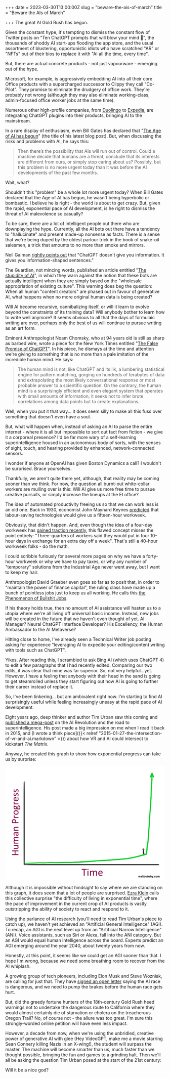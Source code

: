 +++
date = 2023-03-30T13:00:00Z
slug = "beware-the-ais-of-march"
title = "Beware the AIs of March"

+++
The great AI Gold Rush has begun.

Given the constant hype, it's tempting to dismiss the constant flow of Twitter posts on "Ten ChatGPT prompts that will blow your mind 🤯", the thousands of shoddy AI start-ups flooding the app store, and the usual assortment of blustering, opportunistic idiots who have scratched "AR" or "NFTs" out of their bios to replace it with "AI all the time, every time".

But, there are actual concrete products - not just vapourware - emerging out of the hype.

Microsoft, for example, is aggressively embedding AI into all their core Office products with a supercharged successor to Clippy they call "Co-Pilot". They promise to eliminate the drudgery of office work. They're probably not wrong (although they may also eliminate working-class, admin-focused office worker jobs at the same time).

Numerous other high-profile companies, from [Duolingo](https://blog.duolingo.com/duolingo-max/) to [Expedia](https://mashable.com/article/expedia-kayak-openai-chatgpt-plugins), are integrating ChatGPT plugins into their products, bringing AI to the mainstream.

In a rare display of enthusiasm, even Bill Gates has declared that "[The Age of AI has begun](https://www.gatesnotes.com/The-Age-of-AI-Has-Begun)" (the title of his latest blog post). But, when discussing the risks and problems with AI, he says this:

> Then there’s the possibility that AIs will run out of control. Could a machine decide that humans are a threat, conclude that its interests are different from ours, or simply stop caring about us? Possibly, but this problem is no more urgent today than it was before the AI developments of the past few months.

Wait, what?

<!--more-->

Shouldn't this "problem" be a whole lot more urgent today? When Bill Gates declared that the Age of AI has begun, he wasn't being hyperbolic or bombastic. I believe he is right - the world is about to get crazy. But, given the rapid, exponential pace of AI development, is he right to dismiss the threat of AI malevolence so casually?

To be sure, there are a lot of intelligent people out there who are downplaying the hype. Currently, all the AI bots out there have a tendency to "hallucinate" and present made-up nonsense as facts. There is a sense that we're being duped by the oldest parlour trick in the book of snake-oil salesmen, a trick that amounts to no more than smoke and mirrors.

Neil Gaiman [rightly points out](https://twitter.com/neilhimself/status/1639610373115375616?cxt=HHwWgMCzudC8iMEtAAAA) that "ChatGPT doesn't give you information. It gives you information-shaped sentences."

The Guardian, not mincing words, published an article entitled "[The stupidity of AI](https://www.theguardian.com/technology/2023/mar/16/the-stupidity-of-ai-artificial-intelligence-dall-e-chatgpt)", in which they warn against the notion that these bots are actually intelligent when they are simply based on the "wholesale appropriation of existing culture". This warning does beg the question: When all human "content creators" are phased out in favour of generative AI, what happens when no more original human data is being created?

Will AI become recursive, cannibalizing itself, or will it learn to evolve beyond the constraints of its training data? Will anybody bother to learn how to write well anymore? It seems obvious to all that the days of formulaic writing are over, perhaps only the best of us will continue to pursue writing as an art form.

Eminent Anthropologist Noam Chomsky, who at 94 years old is still as sharp as barbed wire, wrote a piece for the New York Times entitled "[The False Promise of ChatGPT](https://www.nytimes.com/2023/03/08/opinion/noam-chomsky-chatgpt-ai.html)". In his piece, he dismays at the time and attention we're giving to something that is no more than a pale imitation of the incredible human mind. He says:

> The human mind is not, like ChatGPT and its ilk, a lumbering statistical engine for pattern matching, gorging on hundreds of terabytes of data and extrapolating the most likely conversational response or most probable answer to a scientific question. On the contrary, the human mind is a surprisingly efficient and even elegant system that operates with small amounts of information; it seeks not to infer brute correlations among data points but to create explanations.

Well, when you put it that way... it does seem silly to make all this fuss over something that doesn't even have a soul.

But, what will happen when, instead of asking an AI to parse the entire internet - where it is all but impossible to sort out fact from fiction - we give it a corporeal presence? I'd be far more wary of a self-learning superintelligence housed in an autonomous body of sorts, with the senses of sight, touch, and hearing provided by enhanced, network-connected sensors.

I wonder if anyone at OpenAI has given Boston Dynamics a call? I wouldn't be surprised. Brace yourselves.

Thankfully, we aren't quite there yet, although, that reality may be coming sooner than we think. For now, the question all burnt-out white-collar workers are mulling over is this: Will AI give us more free time to pursue creative pursuits, or simply increase the lineups at the EI office?

The idea of automated productivity freeing us so that we can work less is an old one. Back in 1930, economist John Maynard Keynes [predicted](https://www.openculture.com/2020/06/when-john-maynard-keynes-predicted-a-15-hour-workweek-in-a-hundred-years-time-1930.html) that labour-saving technologies would give us a fifteen-hour workweek.

Obviously, that didn't happen. And, even though the idea of a four-day workweek has [gained traction recently](https://globalnews.ca/news/9501740/four-day-working-week-major-study/), this flawed concept misses the point entirely: "Three-quarters of workers said they would put in four 10-hour days in exchange for an extra day off a week". That's still a 40-hour workweek folks - do the math.

I could scribble furiously for several more pages on why we have a forty-hour workweek or why we have to pay taxes, or why any number of "temporary" solutions from the Industrial Age never went away, but I want to keep my hair.

Anthropologist David Graeber even goes so far as to posit that, in order to "maintain the power of finance capital", the ruling class have made up a bunch of pointless jobs just to keep us all working. He calls this [the Phenomenon of Bullshit Jobs](https://web.archive.org/web/20180807024932/http://strikemag.org/bullshit-jobs/).

If his theory holds true, then no amount of AI assistance will hasten us to a utopia where we're all living off universal basic income. Instead, new jobs will be created in the future that we haven't even thought of yet. AI Manager? Neural ChatGPT Interface Developer? His Excellency, the Human Ambassador to the AI Metaverse?

Hitting close to home, I've already seen a Technical Writer job posting asking for experience "leveraging AI to expedite your editing/content writing with tools such as ChatGPT".

Yikes. After reading this, I scrambled to ask Bing AI (which uses ChatGPT 4) to edit a few paragraphs that I had recently edited. Comparing our two edits, it was clear that mine was far superior. So, not very helpful...yet. However, I have a feeling that anybody with their head in the sand is going to get steamrolled unless they start figuring out how AI is going to further their career instead of replace it.

So, I've been tinkering... but am ambivalent right now. I'm starting to find AI surprisingly useful while feeling increasingly uneasy at the rapid pace of AI development.

Eight years ago, deep thinker and author Tim Urban saw this coming and [published a mega-post](https://waitbutwhy.com/2015/01/artificial-intelligence-revolution-1.html) on the AI Revolution and the road to superintelligence. His post made a big impression on me when I read it back in 2015, and [I wrote a think piece]({{< relref "2015-01-27-the-intersection-of-vr-and-ai.markdown" >}}) about how VR and AI could intersect to kickstart _The Matrix_.

Anyway, he created this graph to show how exponential progress can take us by surprise:

![](/images/edge1.png)

Although it is impossible without hindsight to say where we are standing on this graph, it does seem that a lot of people are surprised. [Ezra Klein](https://www.nytimes.com/2023/03/12/opinion/chatbots-artificial-intelligence-future-weirdness.html) calls this collective surprise "the difficulty of living in exponential time", where the pace of improvement in the current crop of AI products is vastly outstripping the ability of society to react and respond to it.

Using the parlance of AI research (you'll need to read Tim Urban's piece to catch up), we haven't yet achieved an "Artificial General Intelligence" (AGI). To recap, an AGI is the next level up from an "Artificial Narrow Intelligence" (ANI). Voice assistants, such as Siri or Alexa, fall into the ANI category. But an AGI would equal human intelligence across the board. Experts predict an AGI emerging around the year 2040, about twenty years from now.

Honestly, at this point, it seems like we could get an AGI sooner than that. I hope I'm wrong, because we need some breathing room to recover from the AI whiplash.

A growing group of tech pioneers, including Elon Musk and Steve Wozniak, are calling for just that. They have [signed an open letter](https://futureoflife.org/open-letter/pause-giant-ai-experiments/) saying the AI race is dangerous, and we need to pump the brakes before the human race gets hurt.

But, did the greedy fortune hunters of the 18th-century Gold Rush heed warnings not to undertake the dangerous route to California where they would almost certainly die of starvation or cholera on the treacherous Oregon Trail? No, of course not - the allure was too great. I'm sure this strongly-worded online petition will have even less impact.

However, a decade from now, when we're using the unbridled, creative power of generative AI with glee (Hey VideoGPT, make me a movie starring Sean Connery killing Nazis in an X-wing!), the student will surpass the master. The machine will become smarter than us, much faster than we thought possible, bringing the fun and games to a grinding halt. Then we'll all be asking the question Tim Urban posed at the start of the 21st century:

Will it be a nice god?
